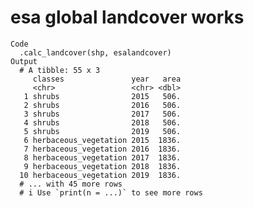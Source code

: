 # esa global landcover works

    Code
      .calc_landcover(shp, esalandcover)
    Output
      # A tibble: 55 x 3
         classes               year   area
         <chr>                 <chr> <dbl>
       1 shrubs                2015   506.
       2 shrubs                2016   506.
       3 shrubs                2017   506.
       4 shrubs                2018   506.
       5 shrubs                2019   506.
       6 herbaceous_vegetation 2015  1836.
       7 herbaceous_vegetation 2016  1836.
       8 herbaceous_vegetation 2017  1836.
       9 herbaceous_vegetation 2018  1836.
      10 herbaceous_vegetation 2019  1836.
      # ... with 45 more rows
      # i Use `print(n = ...)` to see more rows

